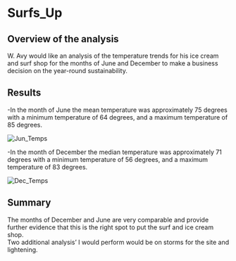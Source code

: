 # Surfs_Up

## Overview of the analysis
W. Avy would like an analysis of the temperature trends for his ice cream and surf shop for the months of June and December to make a business decision on the year-round sustainability.

## Results
-In the month of June the mean temperature was approximately 75 degrees with a minimum temperature of 64 degrees, and a maximum temperature of 85 degrees.

![Jun_Temps](https://user-images.githubusercontent.com/97993428/166115219-026150d2-3f94-4446-8a69-448d0909c022.png)

-In the month of December the median temperature was approximately 71 degrees with a minimum temperature of 56 degrees, and a maximum temperature of 83 degrees.

![Dec_Temps](https://user-images.githubusercontent.com/97993428/166115301-7c2f7e21-8d55-4518-91b5-15cf4635cb69.png)

## Summary
The months of December and June are very comparable and provide further evidence that this is the right spot to put the surf and ice cream shop.  
Two additional analysis’ I would perform would be on storms for the site and lightening.  
